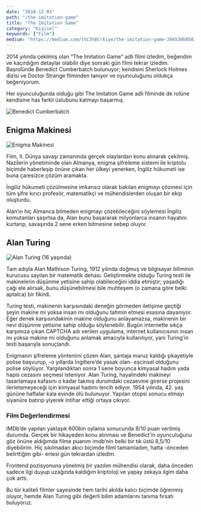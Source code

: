 ```yaml
---
date: "2018-12-03"
path: "/the-imitation-game"
title: "The Imitation Game"
category: "Kişisel"
keywords: ["Film"]
medium: "https://medium.com/t%C3%BCrkiye/the-imitation-game-204530b0581b"
---
```


2014 yılında çekilmiş olan “The Imitation Game” adlı filmi izledim, beğendim ve kaçırdığım detaylar olabilir diye sonraki gün filmi tekrar izledim. Başrolünde Benedict Cumberbatch bulunuyor; kendisini Sherlock Holmes dizisi ve Doctor Strange filminden tanıyor ve oyunculuğunu oldukça beğeniyorum.

Her oyunculuğunda olduğu gibi The Imitation Game adlı filminde de rolüne kendisine has farklı üslubunu katmayı başarmış.

![Benedict Cumberbatch](/img/blog/2018-12-03/benedict-cumberbatch.jpeg)

## Enigma Makinesi

![Enigma Makinesi](/img/blog/2018-12-03/enigma-makinesi.jpeg)

Film, II. Dünya savaşı zamanında gerçek olaylardan konu alınarak çekilmiş. Nazilerin yönetiminde olan Almanya, enigma şifreleme sistemi ile kriptolu biçimde haberleşip önüne çıkan her ülkeyi yenerken, İngiliz hükumeti ise buna çaresizce çözüm aramakta.

İngiliz hükumeti çözülmesine imkansız olarak bakılan enigmayı çözmesi için tüm şifre kırıcı profesör, matematikçi ve mühendislerden oluşan bir ekip oluşturdu.

Alan’ın hiç Almanca bilmeden enigmayı çözebileceğini söylemesi İngiliz komutanları şaşırtsa da, Alan bunu başararak milyonlarca insanın hayatını kurtarıp, savaşında 2 sene erken bitmesine sebep oluyor.

## Alan Turing

![Alan Turing (16 yaşında)](/img/blog/2018-12-03/alan-turing-16-yasinda.jpeg)

Tam adıyla Alan Mathison Turing, 1912 yılında doğmuş ve bilgisayar biliminin kurucusu sayılan bir matematik dehası. Geliştirmekte olduğu Turing testi ile makinelerin düşünme yetisine sahip olabileceğini iddia etmiştir; yaşadığı çağı ele alırsak, bunu düşünebilmesi bile muhteşem (o zamana göre belki aptalca) bir fikirdi.

Turing testi, makinenin karşısındaki deneğin görmeden iletişime geçtiği şeyin makine mi yoksa insan mı olduğunu tahmin etmesi esasına dayanıyor. Eğer denek karşısındakinin makine olduğunu anlayamazsa, makinenin bir nevi düşünme yetisine sahip olduğu söylenebilir. Bugün internette sıkça karşımıza çıkan CAPTCHA adı verilen uygulama, internet kullanıcısının insan mı yoksa makine mi olduğunu anlamak amacıyla kullanılıyor, yani Turing’in testi başarıyla sonuçlandı.

Enigmanın şifreleme yöntemini çözen Alan, şantaja maruz kaldığı şikayetiyle polise başvurup, -o yıllarda İngiltere’de yasak olan- eşcinsel olduğunu polise söylüyor. Yargılandıktan sonra 1 sene boyunca kimyasal hadım yada hapis cezasını seçmesi isteniyor. Alan Turing, hayalindeki makineyi tasarlamaya kafasını o kadar takmış durumdaki cezaevine girerse projesini ilerletemeyeceği için kimyasal hadımı tercih ediyor. 1954 yılında, 42. yaş gününe haftalar kala evinde ölü bulunuyor. Yapılan otopsi sonucu elmayı siyanüre batırıp yiyerek intihar ettiği ortaya çıkıyor.

### Film Değerlendirmesi

IMDb’de yapılan yaklaşık 600bin oylama sonucunda 8/10 puan verilmiş durumda. Gerçek bir hikayeden konu alınması ve Benedict’in oyunculuğunu göz önüne aldığımda filme puanım imdb’nin belki bir tık üstü 8,5/10 diyebilirim. Hiç sıkılmadan akıcı biçimde filmi tamamladım, hatta -önceden belirttiğim gibi- ertesi gün tekrardan izledim.

Frontend pozisyonuna yönelmiş bir yazılım mühendisi olarak, daha önceden sadece ilgi duyup uzağında kaldığım kriptoloji ve yapay zekaya ilgim daha çok arttı.

Bu tür kaliteli filmler sayesinde hem tarihi akılda kalıcı biçimde öğrenmiş oluyor, hemde Alan Turing gibi değerli bilim adamlarını tanıma fırsatı buluyoruz.
